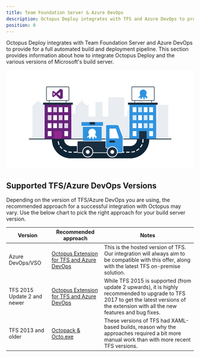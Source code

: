 ```yaml
---
title: Team Foundation Server & Azure DevOps
description: Octopus Deploy integrates with TFS and Azure DevOps to provide for a full automated build and deployment pipeline.
position: 0
---
```


Octopus Deploy integrates with Team Foundation Server and Azure DevOps to provide for a full automated build and deployment pipeline. This section provides information about how to integrate Octopus Deploy and the various versions of Microsoft's build server.

![](\docs\images\5672460\5672461.png)

## Supported TFS/Azure DevOps Versions

Depending on the version of TFS/Azure DevOps you are using, the recommended approach for a successful integration with Octopus may vary. Use the below chart to pick the right approach for your build server version.

| Version                     | Recommended approach                     | Notes                                    |
| --------------------------- | ---------------------------------------- | ---------------------------------------- |
| Azure DevOps/VSO                    | [Octopus Extension for TFS and Azure DevOps](/docs/api-and-integration/tfs-azure-devops/using-octopus-extension/index.md)       | This is the hosted version of TFS. Our integration will always aim to be compatible with this offer, along with the latest TFS on-premise solution. |
| TFS 2015 Update 2 and newer | [Octopus Extension for TFS and Azure DevOps](/docs/api-and-integration/tfs-azure-devops/using-octopus-extension/index.md)       | While TFS 2015 is supported (from update 2 upwards), it is highly recommended to upgrade to TFS 2017 to get the latest versions of the extension with all the new features and bug fixes. |
| TFS 2013 and older          | [Octopack & Octo.exe](/docs/api-and-integration/tfs-azure-devops/using-octopack.md) | These versions of TFS had XAML-based builds, reason why the approaches required a bit more manual work than with more recent TFS versions. |
